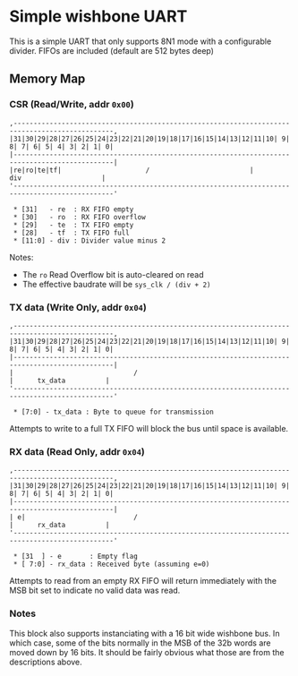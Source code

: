 Simple wishbone UART
====================

This is a simple UART that only supports 8N1 mode with a configurable divider.
FIFOs are included (default are 512 bytes deep)


Memory Map
----------

### CSR (Read/Write, addr `0x00`)

```text
,-----------------------------------------------------------------------------------------------,
|31|30|29|28|27|26|25|24|23|22|21|20|19|18|17|16|15|14|13|12|11|10| 9| 8| 7| 6| 5| 4| 3| 2| 1| 0|
|-----------------------------------------------------------------------------------------------|
|re|ro|te|tf|                     /                         |            div                    |
'-----------------------------------------------------------------------------------------------'

 * [31]   - re  : RX FIFO empty
 * [30]   - ro  : RX FIFO overflow
 * [29]   - te  : TX FIFO empty
 * [28]   - tf  : TX FIFO full
 * [11:0] - div : Divider value minus 2
```

Notes:
  * The `ro` Read Overflow bit is auto-cleared on read
  * The effective baudrate will be `sys_clk / (div + 2)`


### TX data (Write Only, addr `0x04`)

```text
,-----------------------------------------------------------------------------------------------,
|31|30|29|28|27|26|25|24|23|22|21|20|19|18|17|16|15|14|13|12|11|10| 9| 8| 7| 6| 5| 4| 3| 2| 1| 0|
|-----------------------------------------------------------------------------------------------|
|                              /                                        |      tx_data          |
'-----------------------------------------------------------------------------------------------'

 * [7:0] - tx_data : Byte to queue for transmission
```

Attempts to write to a full TX FIFO will block the bus until space is available.


### RX data (Read Only, addr `0x04`)

```text
,-----------------------------------------------------------------------------------------------,
|31|30|29|28|27|26|25|24|23|22|21|20|19|18|17|16|15|14|13|12|11|10| 9| 8| 7| 6| 5| 4| 3| 2| 1| 0|
|-----------------------------------------------------------------------------------------------|
| e|                           /                                        |      rx_data          |
'-----------------------------------------------------------------------------------------------'

 * [31  ] - e       : Empty flag
 * [ 7:0] - rx_data : Received byte (assuming e=0)
```

Attempts to read from an empty RX FIFO will return immediately with the MSB bit set to indicate
no valid data was read.


### Notes

This block also supports instanciating with a 16 bit wide wishbone bus.
In which case, some of the bits normally in the MSB of the 32b words are
moved down by 16 bits. It should be fairly obvious what those are from the
descriptions above.
